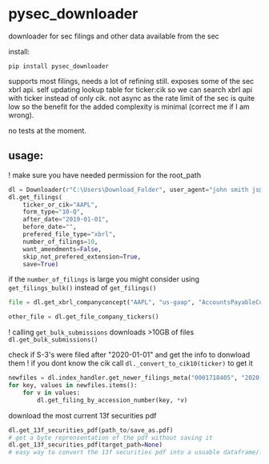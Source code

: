 # pysec_downloader
 downloader for sec filings and other data available from the sec

 install:
    
    pip install pysec_downloader
    

 supports most filings, needs a lot of refining still.
 exposes some of the sec xbrl api.
 self updating lookup table for ticker:cik so we can search xbrl api with ticker instead of only cik.
 not async as the rate limit of the sec is quite low so the benefit for the added complexity is minimal (correct me if I am wrong).

no tests at the moment.

## usage:
! make sure you have needed permission for the root_path

```python
dl = Downloader(r"C:\Users\Download_Folder", user_agent="john smith js@test.com")
dl.get_filings(
    ticker_or_cik="AAPL",
    form_type="10-Q",
    after_date="2019-01-01",
    before_date="",
    prefered_file_type="xbrl",
    number_of_filings=10,
    want_amendments=False,
    skip_not_prefered_extension=True,
    save=True)
```

if the `number_of_filings` is large you might consider using `get_filings_bulk()` instead of `get_filings()`

```python
file = dl.get_xbrl_companyconcept("AAPL", "us-gaap", "AccountsPayableCurrent")

other_file = dl.get_file_company_tickers()
```

! calling `get_bulk_submissions` downloads >10GB of files
`dl.get_bulk_submissions()`


check if S-3's were filed after "2020-01-01" and get the info to donwload them
! if you dont know the cik call `dl._convert_to_cik10(ticker)` to get it
```python
newfiles = dl.index_handler.get_newer_filings_meta("0001718405", "2020-01-01", set(["S-3"]))
for key, values in newfiles.items():
    for v in values:
        dl.get_filing_by_accession_number(key, *v)
```
download the most current 13f securities pdf
```python
dl.get_13f_securities_pdf(path_to/save_as.pdf)
# get a byte reprensentation of the pdf without saving it
dl.get_13f_securities_pdf(target_path=None)
# easy way to convert the 13f securities pdf into a usuable dataframe/list -> tabula-py: https://github.com/chezou/tabula-py
```
